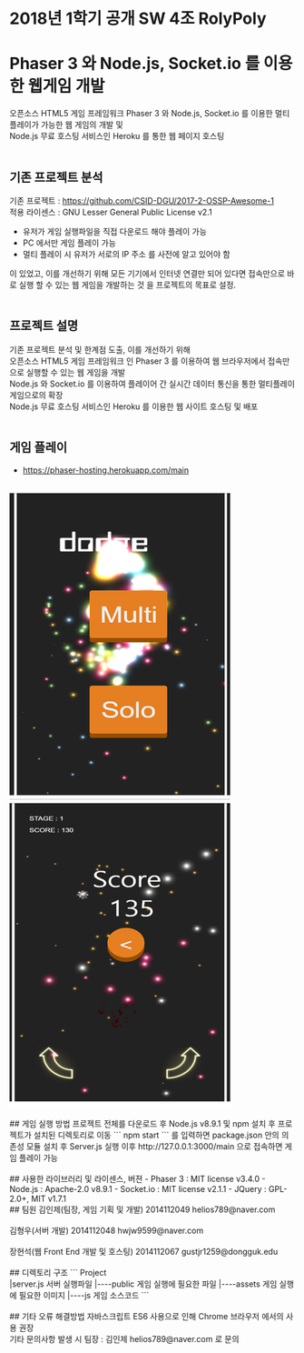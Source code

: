 # 2018년 1학기 공개 SW 4조 RolyPoly
# Phaser 3 와 Node.js, Socket.io 를 이용한 웹게임 개발
오픈소스 HTML5 게임 프레임워크 Phaser 3 와 Node.js, Socket.io 를 이용한 멀티플레이가 가능한 웹 게임의 개발 및  
Node.js 무료 호스팅 서비스인 Heroku 를 통한 웹 페이지 호스팅
<br/><br/>

## 기존 프로젝트 분석
기존 프로젝트 : https://github.com/CSID-DGU/2017-2-OSSP-Awesome-1  
적용 라이센스 : GNU Lesser General Public License v2.1  

- 유저가 게임 실행파일을 직접 다운로드 해야 플레이 가능
- PC 에서만 게임 플레이 가능
- 멀티 플레이 시 유저가 서로의 IP 주소 를 사전에 알고 있어야 함  

이 있었고, 이를 개선하기 위해 모든 기기에서 인터넷 연결만 되어 있다면 접속만으로
바로 실행 할 수 있는 웹 게임을 개발하는 것 을 프로젝트의 목표로 설정.
<br/><br/>
  
## 프로젝트 설명
기존 프로젝트 분석 및 한계점 도출, 이를 개선하기 위해  
오픈소스 HTML5 게임 프레임워크 인 Phaser 3 를 이용하여 웹 브라우저에서 접속만으로 실행할 수 있는 웹 게임을 개발  
Node.js 와 Socket.io 를 이용하여 플레이어 간 실시간 데이터 통신을 통한 멀티플레이 게임으로의 확장  
Node.js 무료 호스팅 서비스인 Heroku 를 이용한 웹 사이트 호스팅 및 배포
<br/><br/>
## 게임 플레이
- https://phaser-hosting.herokuapp.com/main
<br/>
<img src = "./screenshots/1.png" />
<img src = "./screenshots/2.png" />
<br/><br/>
## 게임 실행 방법
프로젝트 전체를 다운로드 후 Node.js v8.9.1 및 npm 설치 후 프로젝트가 설치된 디렉토리로 이동  
```
npm start
```
를 입력하면 package.json 안의 의존성 모듈 설치 후 Server.js 실행  
이후 http://127.0.0.1:3000/main 으로 접속하면 게임 플레이 가능
<br/><br/>
## 사용한 라이브러리 및 라이센스, 버젼
- Phaser 3  : MIT license    v3.4.0  
- Node.js   : Apache-2.0     v8.9.1  
- Socket.io : MIT license    v2.1.1  
- JQuery    : GPL-2.0+, MIT  v1.7.1 <br/>
## 팀원
김인제(팀장, 게임 기획 및 개발) 2014112049 helios789@naver.com
<br/><br/>
김형우(서버 개발) 2014112048 hwjw9599@naver.com
<br/><br/>
장현석(웹 Front End 개발 및 호스팅) 2014112067 gustjr1259@dongguk.edu
<br/><br/>
## 디렉토리 구조
```
Project<br/>
|server.js        서버 실행파일
|----public       게임 실행에 필요한 파일  
     |----assets  게임 실행에 필요한 이미지
     |----js      게임 소스코드
 ```
<br/><br/>
## 기타 오류 해결방법
자바스크립트 ES6 사용으로 인해 Chrome 브라우저 에서의 사용 권장<br/>
기타 문의사항 발생 시 팀장 : 김인제 helios789@naver.com 로 문의
